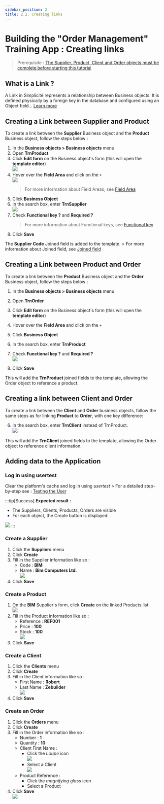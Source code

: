 ```yaml
---
sidebar_position: 2
title: 2.2. Creating links
---
```


# Building the "Order Management" Training App : Creating links

> Prerequisite : [The Supplier, Product, Client and Order objects must be complete before starting this tutorial](/tutorial/expanding/addobjects)

## What is a Link ?

A Link in Simplicité represents a relationship between Business objects. It is defined physically by a foreign key in the database and configured using an Object field... [Learn more](/make/businessobjects/links)

## Creating a Link between Supplier and Product

To create a link between the **Supplier** Business object and the **Product** Business object, follow the steps below :
1. In the **Business objects > Business objects** menu
2. Open **TrnProduct**
3. Click **Edit form** on the Business object's form (this will open the **template editor**)  
    ![](img/relations/edit-form.png)
4. Hover over the **Field Area** and click on the `+`  
    ![](img/relations/field-area.png)
    > For more information about Field Areas, see [Field Area](/make/userinterface/templating/fields-areas)  
5. Click **Business Object**
6. In the search box, enter **TrnSupplier**  
    ![](img/relations/search-supplier.png)
7. Check **Functional key ?** and **Required ?** 
    > For more information about Functional keys, see [Functional key](/make/businessobjects/fields#functional-key)
8. Click **Save**

The **Supplier Code** Joined field is added to the template.
    > For more information about Joined field, see [Joined field](/make/businessobjects/fields#joined-fields)

## Creating a Link between Product and Order

To create a link between the **Product** Business object and the **Order** Business object, follow the steps below :
1. In the **Business objects > Business objects** menu
2. Open **TrnOrder**
3. Click **Edit form** on the Business object's form (this will open the **template editor**)
4. Hover over the **Field Area** and click on the `+`
5. Click **Business Object**
6. In the search box, enter **TrnProduct**
7. Check **Functional key ?** and **Required ?**  
     ![](img/relations/foreign-key.png)

8. Click **Save**

This will add the **TrnProduct** joined fields to the template, allowing the Order object to reference a product.

## Creating a link between Client and Order

To create a link between the **Client** and **Order** business objects, follow the same steps as for linking **Product** to **Order**, with one key difference:

6. In the search box, enter **TrnClient** instead of TrnProduct.  
     ![](img/relations/foreign-key-cli.png)

This will add the **TrnClient** joined fields to the template, allowing the Order object to reference client information.

## Adding data to the Application

### Log in using usertest
Clear the platform's cache and log in using *usertest*
    > For a detailed step-by-step see : [Testing the User](/tutorial/getting-started/user#activating-and-testing-the-user)

:::tip[Success]
  <b>Expected result :</b>
    <ul>
        <li>The Suppliers, Clients, Products, Orders are visible</li>
        <li>For each object, the Create button is displayed</li>
    </ul>
    ![](img/relations/success-crud.png)
:::

### Create a Supplier

1. Click the **Suppliers** menu
2. Click **Create**
3. Fill in the Supplier information like so :
    - Code : **BIM**
    - Name : **Bim Computers Ltd.**  
    ![](img/relations/create-supplier.png)
4. Click **Save**

### Create a Product

1. On the **BIM** Supplier's form, click **Create** on the linked Products list  
    ![](img/relations/create-product-panel.png)
2. Fill in the Product information like so : 
    - Reference : **REF001**
    - Price : **100**
    - Stock : **100**   
    ![](img/relations/create-product.png)
3. Click **Save**

### Create a Client

1. Click the **Clients** menu
2. Click **Create**
3. Fill in the Client information like so :
    - First Name : **Robert**
    - Last Name : **Zebuilder**  
    ![](img/relations/create-client.png)
4. Click **Save**

### Create an Order

1. Click the **Orders** menu
2. Click **Create**
3. Fill in the Order information like so : 
    - Number : **1**
    - Quantity : **10**
    - Client First Name :
        - Click the *Loupe* icon  
            ![](img/relations/select-ref.png)
        - Select a Client  
             ![](img/relations/select-client.png)
    - Product Reference :
        - Click the *magnifying glass* icon  
        - Select a Product
4. Click **Save**  
![](img/relations/create-order.png)